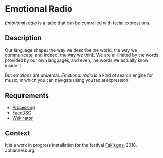 # Emotional Radio

_Emotional radio_ is a radio that can be controlled with facial expressions.

## Description
Our language shapes the way we describe the world, the way we communicate, and indeed, the way we think. We are all limited by the words provided by our own languages, and even, the words we actually know inside it.

But emotions are universal. _Emotional radio_ is a kind of search engine for music, in which you can navigate using you facial expression.

## Requirements
- [Processing](https://processing.org/)
- [FaceOSC](https://github.com/kylemcdonald/ofxFaceTracker/releases)
- [Wekinator](http://www.wekinator.org/)

## Context
It is a work in progress installation for the festival [Fak'ugesi](https://www.google.com/search?q=fakugesi&ie=utf-8&oe=utf-8&client=firefox-b-ab) 2018, Johannesburg.
